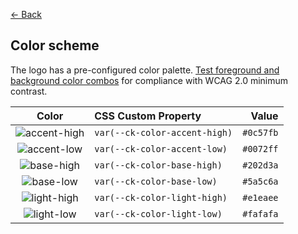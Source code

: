 [← Back](../README.md)

## Color scheme

The logo has a pre-configured color palette. [Test foreground and background color combos][contrast-grid-url] for compliance with WCAG 2.0 minimum contrast.

|     Color      | CSS Custom Property           |     Value |
| :------------: | :---------------------------- | --------: |
| ![accent-high] | `var(--ck-color-accent-high)` | `#0c57fb` |
| ![accent-low]  | `var(--ck-color-accent-low)`  | `#0072ff` |
|  ![base-high]  | `var(--ck-color-base-high)`   | `#202d3a` |
|  ![base-low]   | `var(--ck-color-base-low)`    | `#5a5c6a` |
| ![light-high]  | `var(--ck-color-light-high)`  | `#e1eaee` |
|  ![light-low]  | `var(--ck-color-light-low)`   | `#fafafa` |

<!---
  I M A G E S
-->

[accent-high]: https://via.placeholder.com/40/0c57fb/0c57fb.png
[accent-low]: https://via.placeholder.com/40/0072ff/0072ff.png
[base-high]: https://via.placeholder.com/40/202d3a/202d3a.png
[base-low]: https://via.placeholder.com/40/5a5c6a/5a5c6a.png
[light-high]: https://via.placeholder.com/40/e1eaee/e1eaee.png
[light-low]: https://via.placeholder.com/40/fafafa/fafafa.png
[white]: https://via.placeholder.com/40/fff/fff.png
[black]: https://via.placeholder.com/40/000/000.png

<!---
  L I N K S
-->

[contrast-grid-url]: http://contrast-grid.eightshapes.com/?background-colors=&foreground-colors=%230c57fb%2C%20accent-high%0D%0A%230072ff%2C%20accent-low%0D%0A%23202D3A%2C%20base-high%0D%0A%235A5C6A%2C%20base-low%0D%0A%23E1EAEE%2C%20light-high%0D%0A%23FAFAFA%2C%20light-low%0D%0A%2313A699%2C%20ok%0D%0A%23FF2F6C%2C%20ko%0D%0A%23FFBE33%2C%20warn%0D%0A%23000%2C%20black%0D%0A%23FFF%2C%20white&es-color-form__tile-size=compact
